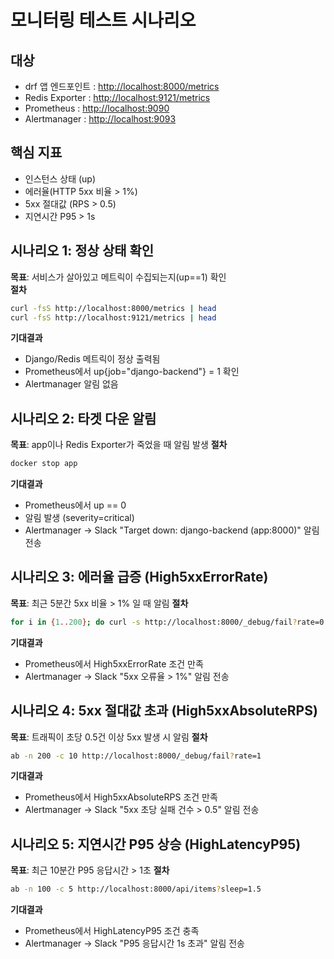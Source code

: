 # 모니터링 테스트 시나리오

## 대상
-  drf 앱 엔드포인트 : <http://localhost:8000/metrics>
-  Redis Exporter : <http://localhost:9121/metrics>
-  Prometheus : <http://localhost:9090>
-  Alertmanager : <http://localhost:9093>


## 핵심 지표
- 인스턴스 상태 (up)
- 에러율(HTTP 5xx 비율 > 1%)
- 5xx 절대값 (RPS > 0.5)
- 지연시간 P95 > 1s


## 시나리오 1: 정상 상태 확인
**목표**: 서비스가 살아있고 메트릭이 수집되는지(up==1) 확인  
**절차**
```bash
curl -fsS http://localhost:8000/metrics | head
curl -fsS http://localhost:9121/metrics | head
```
**기대결과**
- Django/Redis 메트릭이 정상 출력됨
- Prometheus에서 up{job="django-backend"} = 1 확인
- Alertmanager 알림 없음

## 시나리오 2: 타겟 다운 알림
**목표**: app이나 Redis Exporter가 죽었을 때 알림 발생
**절차**
```bash
docker stop app   
```
**기대결과**
- Prometheus에서 up == 0 
- 알림 발생 (severity=critical)
- Alertmanager → Slack "Target down: django-backend (app:8000)" 알림 전송

## 시나리오 3: 에러율 급증 (High5xxErrorRate)
**목표**: 최근 5분간 5xx 비율 > 1% 일 때 알림
**절차**
```bash
for i in {1..200}; do curl -s http://localhost:8000/_debug/fail?rate=0.2 >/dev/null; done
```

**기대결과**
- Prometheus에서 High5xxErrorRate 조건 만족
- Alertmanager → Slack "5xx 오류율 > 1%" 알림 전송

## 시나리오 4: 5xx 절대값 초과 (High5xxAbsoluteRPS)
**목표**: 트래픽이 초당 0.5건 이상 5xx 발생 시 알림
**절차**
```bash
ab -n 200 -c 10 http://localhost:8000/_debug/fail?rate=1
```
**기대결과**
- Prometheus에서 High5xxAbsoluteRPS 조건 만족
- Alertmanager → Slack "5xx 초당 실패 건수 > 0.5" 알림 전송

## 시나리오 5: 지연시간 P95 상승 (HighLatencyP95)
**목표**: 최근 10분간 P95 응답시간 > 1초
**절차**
```bash
ab -n 100 -c 5 http://localhost:8000/api/items?sleep=1.5
```
**기대결과**
- Prometheus에서 HighLatencyP95 조건 충족
- Alertmanager → Slack "P95 응답시간 1s 초과" 알림 전송